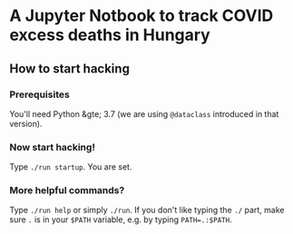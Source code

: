 # A Jupyter Notbook to track COVID excess deaths in Hungary

## How to start hacking

### Prerequisites

You'll need Python &gte; 3.7 (we are using `@dataclass` introduced in that version).

### Now start hacking!

Type `./run startup`. You are set.

### More helpful commands?

Type `./run help` or simply `./run`. If you don't like typing the `./` part, make sure `.` is in your `$PATH` variable, e.g. by typing `PATH=.:$PATH`.


